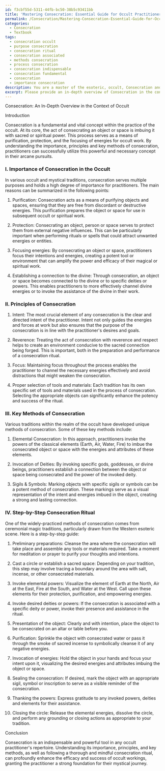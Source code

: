 ```yaml
---
id: f3cbf55d-5311-44fb-bc50-38b5c93411bb
title: 'Mastering Consecration: Essential Guide for Occult Practitioners'
permalink: /Consecration/Mastering-Consecration-Essential-Guide-for-Occult-Practitioners/
categories:
  - Consecration
  - Textbook
tags:
  - consecration occult
  - purpose consecration
  - consecration ritual
  - consecration associated
  - methods consecration
  - process consecration
  - consecration indispensable
  - consecration fundamental
  - consecration
  - importance consecration
description: You are a master of the esoteric, occult, Consecration and education, you have written many textbooks on the subject in ways that provide students with rich and deep understanding of the subject. You are being asked to write textbook-like sections on a topic and you do it with full context, explainability, and reliability in accuracy to the true facts of the topic at hand, in a textbook style that a student would easily be able to learn from, in a rich, engaging, and contextual way. Always include relevant context (such as formulas and history), related concepts, and in a way that someone can gain deep insights from.
excerpt: Please provide an in-depth overview of Consecration in the context of the occult, focusing on its importance, principles, and key methods. Include a step-by-step explanation of a widely-practiced Consecration ritual. This information should be presented as a lesson or treatise that an aspiring occult practitioner could study to gain a deep understanding of the topic.
---
```

Consecration: An In-Depth Overview in the Context of Occult

Introduction

Consecration is a fundamental and vital concept within the practice of the occult. At its core, the act of consecrating an object or space is imbuing it with sacred or spiritual power. This process serves as a means of purification, protection, and the focusing of energies for occult work. By understanding the importance, principles and key methods of consecration, practitioners can successfully utilize this powerful and necessary concept in their arcane pursuits.

### I. Importance of Consecration in the Occult

In various occult and mystical traditions, consecration serves multiple purposes and holds a high degree of importance for practitioners. The main reasons can be summarized in the following points:

1. Purification: Consecration acts as a means of purifying objects and spaces, ensuring that they are free from discordant or destructive energies. This purification prepares the object or space for use in subsequent occult or spiritual work.

2. Protection: Consecrating an object, person or space serves to protect them from external negative influences. This can be particularly important when performing rituals or spells that could attract unwanted energies or entities.

3. Focusing energies: By consecrating an object or space, practitioners focus their intentions and energies, creating a potent tool or environment that can amplify the power and efficacy of their magical or spiritual work.

4. Establishing a connection to the divine: Through consecration, an object or space becomes connected to the divine or to specific deities or powers. This enables practitioners to more effectively channel divine energies or to invoke the assistance of the divine in their work.

### II. Principles of Consecration

1. Intent: The most crucial element of any consecration is the clear and directed intent of the practitioner. Intent not only guides the energies and forces at work but also ensures that the purpose of the consecration is in line with the practitioner's desires and goals.

2. Reverence: Treating the act of consecration with reverence and respect helps to create an environment conducive to the sacred connection being forged. This is important, both in the preparation and performance of a consecration ritual.

3. Focus: Maintaining focus throughout the process enables the practitioner to channel the necessary energies effectively and avoid distractions that might weaken the consecration.

4. Proper selection of tools and materials: Each tradition has its own specific set of tools and materials used in the process of consecration. Selecting the appropriate objects can significantly enhance the potency and success of the ritual.

### III. Key Methods of Consecration

Various traditions within the realm of the occult have developed unique methods of consecration. Some of these key methods include:

1. Elemental Consecration: In this approach, practitioners invoke the powers of the classical elements (Earth, Air, Water, Fire) to imbue the consecrated object or space with the energies and attributes of these elements.

2. Invocation of Deities: By invoking specific gods, goddesses, or divine beings, practitioners establish a connection between the object or space being consecrated and the power of the invoked deity.

3. Sigils & Symbols: Marking objects with specific sigils or symbols can be a potent method of consecration. These markings serve as a visual representation of the intent and energies imbued in the object, creating a strong and lasting connection.

### IV. Step-by-Step Consecration Ritual

One of the widely-practiced methods of consecration comes from ceremonial magic traditions, particularly drawn from the Western esoteric scene. Here is a step-by-step guide:

1. Preliminary preparations: Cleanse the area where the consecration will take place and assemble any tools or materials required. Take a moment for meditation or prayer to purify your thoughts and intentions.

2. Cast a circle or establish a sacred space: Depending on your tradition, this step may involve tracing a boundary around the area with salt, incense, or other consecrated materials.

3. Invoke elemental powers: Visualize the element of Earth at the North, Air at the East, Fire at the South, and Water at the West. Call upon these elements for their protection, purification, and empowering energies.

4. Invoke desired deities or powers: If the consecration is associated with a specific deity or power, invoke their presence and assistance in the ritual.

5. Presentation of the object: Clearly and with intention, place the object to be consecrated on an altar or table before you.

6. Purification: Sprinkle the object with consecrated water or pass it through the smoke of sacred incense to symbolically cleanse it of any negative energies.

7. Invocation of energies: Hold the object in your hands and focus your intent upon it, visualizing the desired energies and attributes imbuing the object or space.

8. Sealing the consecration: If desired, mark the object with an appropriate sigil, symbol or inscription to serve as a visible reminder of the consecration.

9. Thanking the powers: Express gratitude to any invoked powers, deities and elements for their assistance.

10. Closing the circle: Release the elemental energies, dissolve the circle, and perform any grounding or closing actions as appropriate to your tradition.

Conclusion

Consecration is an indispensable and powerful tool in any occult practitioner's repertoire. Understanding its importance, principles, and key methods, as well as following a thorough and mindful consecration ritual, can profoundly enhance the efficacy and success of occult workings, granting the practitioner a strong foundation for their mystical journey.
